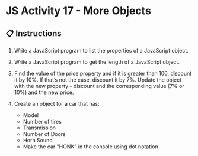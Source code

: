 # JS Activity 17 - More Objects

## 📋 Instructions

1. Write a JavaScript program to list the properties of a JavaScript object.

2. Write a JavaScript program to get the length of a JavaScript object.

3. Find the value of the price property and if it is greater than 100, discount it by 10%. If that’s not the case, discount it by 7%. Update the object with the new property - discount and the corresponding value (7% or 10%) and the new price.

4. Create an object for a car that has:
    - Model
    - Number of tires
    - Transmission
    - Number of Doors
    - Horn Sound
    - Make the car "HONK" in the console using dot notation